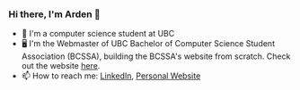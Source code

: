 ### Hi there, I'm Arden 👋

<!--
**ardenysc/ardenysc** is a ✨ _special_ ✨ repository because its `README.md` (this file) appears on your GitHub profile.

Here are some ideas to get you started:

- 🔭 I’m currently working on ...
- 🌱 I’m currently learning ...
- 👯 I’m looking to collaborate on ...
- 🤔 I’m looking for help with ...
- 💬 Ask me about ...
- 📫 How to reach me: ...
- 😄 Pronouns: ...
- ⚡ Fun fact: ...
-->
- 📖 I'm a computer science student at UBC
- 🖥️ I'm the Webmaster of UBC Bachelor of Computer Science Student Association (BCSSA), building the BCSSA's website from scratch. Check out the website [here](https://www.ubcbcs.ca/).
- 📫 How to reach me: [LinkedIn](https://www.linkedin.com/in/ardenchoi/), [Personal Website](https://ardenysc.github.io)
